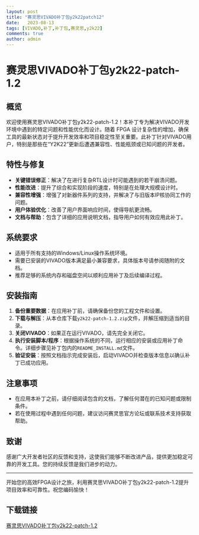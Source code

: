 ```yaml
---
layout: post
title: "赛灵思VIVADO补丁包y2k22patch12"
date:   2023-08-13
tags: [VIVADO,补丁,补丁包,赛灵思,y2k22]
comments: true
author: admin
---
```

# 赛灵思VIVADO补丁包y2k22-patch-1.2

## 概览

欢迎使用赛灵思VIVADO补丁包y2k22-patch-1.2！本补丁专为解决VIVADO开发环境中遇到的特定问题和性能优化而设计。随着 FPGA 设计复杂性的增加，确保工具的最新状态对于提升开发效率和项目稳定性至关重要。此补丁针对VIVADO用户，特别是那些在“Y2K22”更新后遭遇兼容性、性能瓶颈或已知问题的开发者。

## 特性与修复

- **关键错误修正**：解决了在进行复杂RTL设计时可能遇到的若干崩溃问题。
- **性能改进**：提升了综合和实现阶段的速度，特别是在处理大规模设计时。
- **兼容性增强**：增强了对新器件系列的支持，并解决了与旧版本IP核协同工作的问题。
- **用户体验优化**：改善了用户界面响应时间，使得导航更流畅。
- **文档与帮助**：包含了详细的应用说明文档，指导用户如何有效应用此补丁。

## 系统要求

- 适用于所有支持的Windows/Linux操作系统环境。
- 需要已安装的VIVADO版本满足最小兼容要求，具体版本号请参阅随附的文档。
- 推荐足够的系统内存和磁盘空间以顺利应用补丁及后续编译过程。

## 安装指南

1. **备份重要数据**：在应用补丁前，请确保备份您的工程文件和设置。
2. **下载与解压**：从本仓库下载`y2k22-patch-1.2.zip`文件，并解压缩到适当的目录。
3. **关闭VIVADO**：如果正在运行VIVADO，请先完全关闭它。
4. **执行安装脚本/程序**：根据操作系统的不同，运行相应的安装或应用补丁命令。详细步骤见补丁包内的`README_INSTALL.md`文件。
5. **验证安装**：按照文档指示完成安装后，启动VIVADO并检查版本信息以确认补丁已成功应用。

## 注意事项

- 在应用本补丁之前，请仔细阅读包含的文档，了解任何潜在的已知问题或限制条件。
- 若在使用过程中遇到任何问题，建议访问赛灵思官方论坛或联系技术支持获取帮助。
  
## 致谢

感谢广大开发者社区的反馈和支持，这使我们能够不断改进产品，提供更加稳定可靠的开发工具。您的持续反馈是我们进步的动力。

---

开始您的高效FPGA设计之旅，利用赛灵思VIVADO补丁包y2k22-patch-1.2提升项目效率和可靠性。祝您编码愉快！

## 下载链接

[赛灵思VIVADO补丁包y2k22-patch-1.2](https://pan.quark.cn/s/a7fb152e727a)